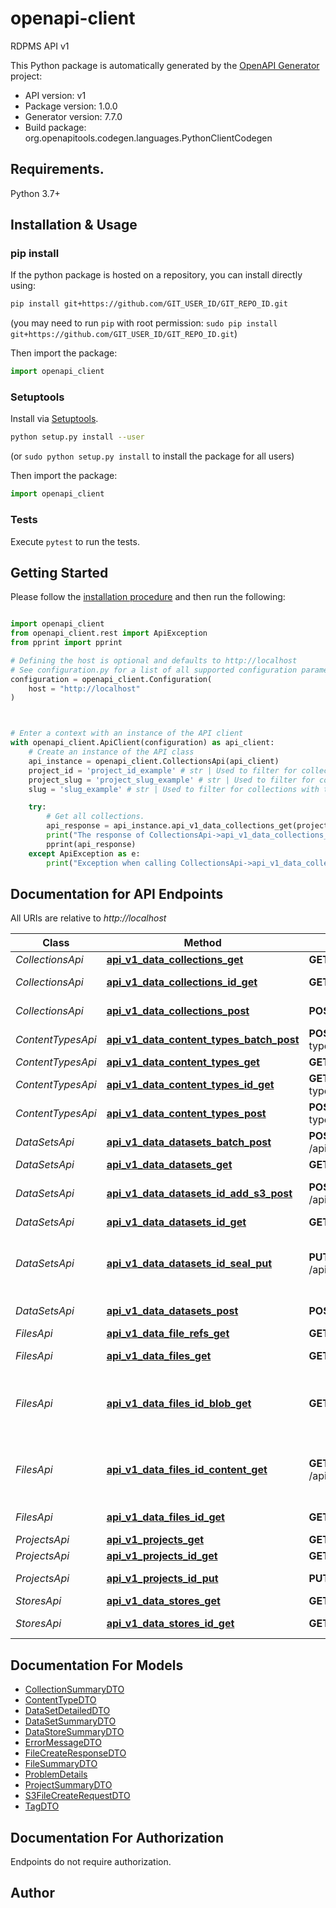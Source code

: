 # openapi-client
RDPMS API v1

This Python package is automatically generated by the [OpenAPI Generator](https://openapi-generator.tech) project:

- API version: v1
- Package version: 1.0.0
- Generator version: 7.7.0
- Build package: org.openapitools.codegen.languages.PythonClientCodegen

## Requirements.

Python 3.7+

## Installation & Usage
### pip install

If the python package is hosted on a repository, you can install directly using:

```sh
pip install git+https://github.com/GIT_USER_ID/GIT_REPO_ID.git
```
(you may need to run `pip` with root permission: `sudo pip install git+https://github.com/GIT_USER_ID/GIT_REPO_ID.git`)

Then import the package:
```python
import openapi_client
```

### Setuptools

Install via [Setuptools](http://pypi.python.org/pypi/setuptools).

```sh
python setup.py install --user
```
(or `sudo python setup.py install` to install the package for all users)

Then import the package:
```python
import openapi_client
```

### Tests

Execute `pytest` to run the tests.

## Getting Started

Please follow the [installation procedure](#installation--usage) and then run the following:

```python

import openapi_client
from openapi_client.rest import ApiException
from pprint import pprint

# Defining the host is optional and defaults to http://localhost
# See configuration.py for a list of all supported configuration parameters.
configuration = openapi_client.Configuration(
    host = "http://localhost"
)



# Enter a context with an instance of the API client
with openapi_client.ApiClient(configuration) as api_client:
    # Create an instance of the API class
    api_instance = openapi_client.CollectionsApi(api_client)
    project_id = 'project_id_example' # str | Used to filter for collections with this parent project (optional)
    project_slug = 'project_slug_example' # str | Used to filter for collections with this parent project (optional)
    slug = 'slug_example' # str | Used to filter for collections with this slug (optional)

    try:
        # Get all collections.
        api_response = api_instance.api_v1_data_collections_get(project_id=project_id, project_slug=project_slug, slug=slug)
        print("The response of CollectionsApi->api_v1_data_collections_get:\n")
        pprint(api_response)
    except ApiException as e:
        print("Exception when calling CollectionsApi->api_v1_data_collections_get: %s\n" % e)

```

## Documentation for API Endpoints

All URIs are relative to *http://localhost*

Class | Method | HTTP request | Description
------------ | ------------- | ------------- | -------------
*CollectionsApi* | [**api_v1_data_collections_get**](docs/CollectionsApi.md#api_v1_data_collections_get) | **GET** /api/v1/data/collections | Get all collections.
*CollectionsApi* | [**api_v1_data_collections_id_get**](docs/CollectionsApi.md#api_v1_data_collections_id_get) | **GET** /api/v1/data/collections/{id} | Get a single collection by id.
*CollectionsApi* | [**api_v1_data_collections_post**](docs/CollectionsApi.md#api_v1_data_collections_post) | **POST** /api/v1/data/collections | Add a single item to the system.
*ContentTypesApi* | [**api_v1_data_content_types_batch_post**](docs/ContentTypesApi.md#api_v1_data_content_types_batch_post) | **POST** /api/v1/data/content-types/batch | Add a batch of content types to the system.
*ContentTypesApi* | [**api_v1_data_content_types_get**](docs/ContentTypesApi.md#api_v1_data_content_types_get) | **GET** /api/v1/data/content-types | 
*ContentTypesApi* | [**api_v1_data_content_types_id_get**](docs/ContentTypesApi.md#api_v1_data_content_types_id_get) | **GET** /api/v1/data/content-types/{id} | 
*ContentTypesApi* | [**api_v1_data_content_types_post**](docs/ContentTypesApi.md#api_v1_data_content_types_post) | **POST** /api/v1/data/content-types | Add a single content type to the system.
*DataSetsApi* | [**api_v1_data_datasets_batch_post**](docs/DataSetsApi.md#api_v1_data_datasets_batch_post) | **POST** /api/v1/data/datasets/batch | Add a batch of item to the system.
*DataSetsApi* | [**api_v1_data_datasets_get**](docs/DataSetsApi.md#api_v1_data_datasets_get) | **GET** /api/v1/data/datasets | 
*DataSetsApi* | [**api_v1_data_datasets_id_add_s3_post**](docs/DataSetsApi.md#api_v1_data_datasets_id_add_s3_post) | **POST** /api/v1/data/datasets/{id}/add/s3 | Add a single file to the system. Request a single S3 upload URL.
*DataSetsApi* | [**api_v1_data_datasets_id_get**](docs/DataSetsApi.md#api_v1_data_datasets_id_get) | **GET** /api/v1/data/datasets/{id} | 
*DataSetsApi* | [**api_v1_data_datasets_id_seal_put**](docs/DataSetsApi.md#api_v1_data_datasets_id_seal_put) | **PUT** /api/v1/data/datasets/{id}/seal | Seals a data set. Only works for data sets that are in \&quot;Uninitialized\&quot; state.
*DataSetsApi* | [**api_v1_data_datasets_post**](docs/DataSetsApi.md#api_v1_data_datasets_post) | **POST** /api/v1/data/datasets | Add a single item to the system.
*FilesApi* | [**api_v1_data_file_refs_get**](docs/FilesApi.md#api_v1_data_file_refs_get) | **GET** /api/v1/data/file-refs | 
*FilesApi* | [**api_v1_data_files_get**](docs/FilesApi.md#api_v1_data_files_get) | **GET** /api/v1/data/files | Get summaries of all files.
*FilesApi* | [**api_v1_data_files_id_blob_get**](docs/FilesApi.md#api_v1_data_files_id_blob_get) | **GET** /api/v1/data/files/{id}/blob | Request a download of a file. Not all files are available for download. On success, the raw bytes will be returned.
*FilesApi* | [**api_v1_data_files_id_content_get**](docs/FilesApi.md#api_v1_data_files_id_content_get) | **GET** /api/v1/data/files/{id}/content | Request redirect to a file. On success, a 302 referring to the final download URL will be returned.
*FilesApi* | [**api_v1_data_files_id_get**](docs/FilesApi.md#api_v1_data_files_id_get) | **GET** /api/v1/data/files/{id} | Get summary of a single file.
*ProjectsApi* | [**api_v1_projects_get**](docs/ProjectsApi.md#api_v1_projects_get) | **GET** /api/v1/projects | Get all projects.
*ProjectsApi* | [**api_v1_projects_id_get**](docs/ProjectsApi.md#api_v1_projects_id_get) | **GET** /api/v1/projects/{id} | 
*ProjectsApi* | [**api_v1_projects_id_put**](docs/ProjectsApi.md#api_v1_projects_id_put) | **PUT** /api/v1/projects/{id} | Id field on the body is ignored.
*StoresApi* | [**api_v1_data_stores_get**](docs/StoresApi.md#api_v1_data_stores_get) | **GET** /api/v1/data/stores | Get all data stores.
*StoresApi* | [**api_v1_data_stores_id_get**](docs/StoresApi.md#api_v1_data_stores_id_get) | **GET** /api/v1/data/stores/{id} | Get a single data store by id.


## Documentation For Models

 - [CollectionSummaryDTO](docs/CollectionSummaryDTO.md)
 - [ContentTypeDTO](docs/ContentTypeDTO.md)
 - [DataSetDetailedDTO](docs/DataSetDetailedDTO.md)
 - [DataSetSummaryDTO](docs/DataSetSummaryDTO.md)
 - [DataStoreSummaryDTO](docs/DataStoreSummaryDTO.md)
 - [ErrorMessageDTO](docs/ErrorMessageDTO.md)
 - [FileCreateResponseDTO](docs/FileCreateResponseDTO.md)
 - [FileSummaryDTO](docs/FileSummaryDTO.md)
 - [ProblemDetails](docs/ProblemDetails.md)
 - [ProjectSummaryDTO](docs/ProjectSummaryDTO.md)
 - [S3FileCreateRequestDTO](docs/S3FileCreateRequestDTO.md)
 - [TagDTO](docs/TagDTO.md)


<a id="documentation-for-authorization"></a>
## Documentation For Authorization

Endpoints do not require authorization.


## Author





